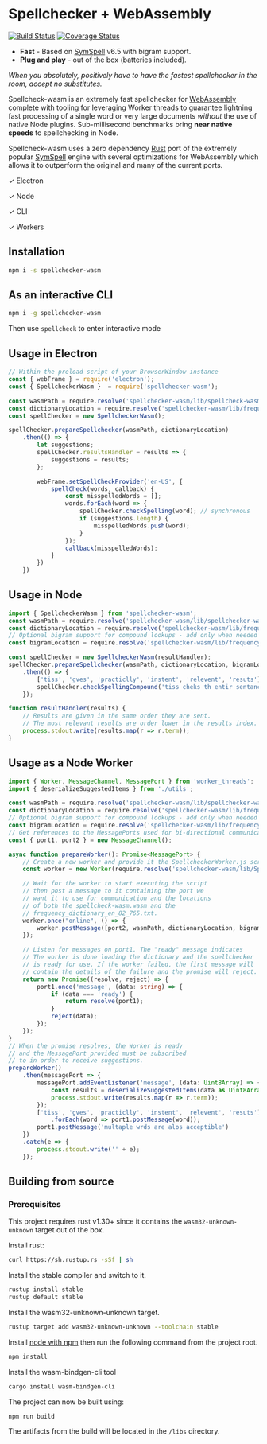 # Spellchecker + WebAssembly

[![Build Status](https://travis-ci.org/justinwilaby/spellchecker-wasm.svg?branch=master)](https://travis-ci.org/justinwilaby/spellchecker-wasm)
[![Coverage Status](https://coveralls.io/repos/github/justinwilaby/spellchecker-wasm/badge.svg?branch=master)](https://coveralls.io/github/justinwilaby/spellchecker-wasm?branch=master)

* **Fast** - Based on [SymSpell](https://github.com/wolfgarbe/symspell) v6.5 with bigram support.
* **Plug and play** - out of the box (batteries included).

*When you absolutely, positively have to have the fastest spellchecker in the room, accept no substitutes.*

Spellcheck-wasm is an extremely fast spellchecker for [WebAssembly](https://developer.mozilla.org/en-US/docs/WebAssembly) complete with
tooling for leveraging Worker threads to guarantee lightning fast processing of a single word or very large documents *without* the use
of native Node plugins. Sub-millisecond benchmarks bring **near native speeds** to spellchecking in Node.

Spellcheck-wasm uses a zero dependency [Rust](https://www.rust-lang.org/en-US/) port of the extremely popular [SymSpell](https://github.com/wolfgarbe/symspell)
engine with several optimizations for WebAssembly which allows it to outperform the original and many of the current ports.

✓ Electron

✓ Node

✓ CLI

✓ Workers

## Installation
```bash
npm i -s spellchecker-wasm
```
## As an interactive CLI
```bash
npm i -g spellchecker-wasm
```
Then use `spellcheck` to enter interactive mode

## Usage in Electron
```js
// Within the preload script of your BrowserWindow instance
const { webFrame } = require('electron');
const { SpellcheckerWasm }  = require('spellchecker-wasm');

const wasmPath = require.resolve('spellchecker-wasm/lib/spellcheck-wasm.wasm');
const dictionaryLocation = require.resolve('spellchecker-wasm/lib/frequency_dictionary_en_82_765.txt');
const spellChecker = new SpellcheckerWasm();

spellChecker.prepareSpellchecker(wasmPath, dictionaryLocation)
    .then(() => {
        let suggestions;
        spellChecker.resultsHandler = results => {
            suggestions = results;
        };

        webFrame.setSpellCheckProvider('en-US', {
            spellCheck(words, callback) {
                const misspelledWords = [];
                words.forEach(word => {
                    spellChecker.checkSpelling(word); // synchronous
                    if (suggestions.length) {
                        misspelledWords.push(word);
                    }
                });
                callback(misspelledWords);
            }
        })
    })
```

## Usage in Node
```typescript
import { SpellcheckerWasm } from 'spellchecker-wasm';
const wasmPath = require.resolve('spellchecker-wasm/lib/spellchecker-wasm.wasm');
const dictionaryLocation = require.resolve('spellchecker-wasm/lib/frequency_dictionary_en_82_765.txt');
// Optional bigram support for compound lookups - add only when needed
const bigramLocation = require.resolve('spellchecker-wasm/lib/frequency_bigramdictionary_en_243_342.txt');

const spellChecker = new SpellcheckerWasm(resultHandler);
spellChecker.prepareSpellchecker(wasmPath, dictionaryLocation, bigramLocation)
    .then(() => {
        ['tiss', 'gves', 'practiclly', 'instent', 'relevent', 'resuts'].forEach(spellChecker.checkSpelling);
        spellChecker.checkSpellingCompound('tiss cheks th entir sentance')
    });

function resultHandler(results) {
    // Results are given in the same order they are sent.
    // The most relevant results are order lower in the results index.
    process.stdout.write(results.map(r => r.term));
}
```

## Usage as a Node Worker
```typescript
import { Worker, MessageChannel, MessagePort } from 'worker_threads';
import { deserializeSuggestedItems } from './utils';

const wasmPath = require.resolve('spellchecker-wasm/lib/spellchecker-wasm.wasm');
const dictionaryLocation = require.resolve('spellchecker-wasm/lib/frequency_dictionary_en_82_765.txt');
// Optional bigram support for compound lookups - add only when needed
const bigramLocation = require.resolve('spellchecker-wasm/lib/frequency_bigramdictionary_en_243_342.txt');
// Get references to the MessagePorts used for bi-directional communication
const { port1, port2 } = new MessageChannel();

async function prepareWorker(): Promise<MessagePort> {
    // Create a new worker and provide it the SpellcheckerWorker.js script
    const worker = new Worker(require.resolve('spellchecker-wasm/lib/SpellcheckerWorker.js'));

    // Wait for the worker to start executing the script
    // then post a message to it containing the port we 
    // want it to use for communication and the locations 
    // of both the spellcheck-wasm.wasm and the 
    // frequency_dictionary_en_82_765.txt.
    worker.once("online", () => {
        worker.postMessage([port2, wasmPath, dictionaryLocation, bigramLocation], [port2]); // bigramLocation required only for compound lookups
    });

    // Listen for messages on port1. The "ready" message indicates
    // The worker is done loading the dictionary and the spellchecker
    // is ready for use. If the worker failed, the first message will
    // contain the details of the failure and the promise will reject.
    return new Promise((resolve, reject) => {
        port1.once('message', (data: string) => {
            if (data === 'ready') {
                return resolve(port1);
            }
            reject(data);
        });
    });
}
// When the promise resolves, the Worker is ready 
// and the MessagePort provided must be subscribed 
// to in order to receive suggestions.
prepareWorker()
    .then(messagePort => {
        messagePort.addEventListener('message', (data: Uint8Array) => {
            const results = deserializeSuggestedItems(data as Uint8Array, 0, data.length);
            process.stdout.write(results.map(r => r.term));
        });
        ['tiss', 'gves', 'practiclly', 'instent', 'relevent', 'resuts']
            .forEach(word => port1.postMessage(word));
        port1.postMessage('multaple wrds are alos acceptible')
    })
    .catch(e => {
        process.stdout.write('' + e);
    });
```

## Building from source
### Prerequisites

This project requires rust v1.30+ since it contains the `wasm32-unknown-unknown` target out of the box.

Install rust:
```bash
curl https://sh.rustup.rs -sSf | sh
```
Install the stable compiler and switch to it.
```bash
rustup install stable
rustup default stable
```
Install the wasm32-unknown-unknown target.
```bash
rustup target add wasm32-unknown-unknown --toolchain stable
```
Install [node with npm](https://nodejs.org/en/) then run the following command from the project root.
```bash
npm install
```
Install the wasm-bindgen-cli tool
```bash
cargo install wasm-bindgen-cli
```
The project can now be built using:
```bash
npm run build
```
The artifacts from the build will be located in the `/libs` directory.
